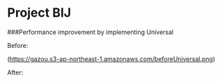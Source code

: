 # Project BIJ

###Performance improvement by implementing Universal

Before:

(https://gazou.s3-ap-northeast-1.amazonaws.com/beforeUniversal.png)



After:

